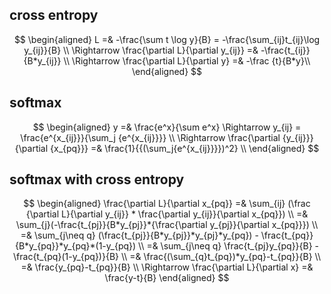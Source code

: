 ## cross entropy

$$
\begin{aligned}
L =& -\frac{\sum t \log y}{B} = -\frac{\sum_{ij}t_{ij}\log y_{ij}}{B} \\
\Rightarrow \frac{\partial L}{\partial y_{ij}} =& -\frac{t_{ij}}{B*y_{ij}} \\
\Rightarrow \frac{\partial L}{\partial y} =& -\frac {t}{B*y}\\
\end{aligned}    
$$

## softmax

$$
\begin{aligned}
y =& \frac{e^x}{\sum e^x} \Rightarrow y_{ij} = \frac{e^{x_{ij}}}{\sum_j {e^{x_{ij}}}} \\
\Rightarrow \frac{\partial {y_{ij}}}{\partial {x_{pq}}} =& \frac{1}{{(\sum_j{e^{x_{ij}}}})^2} \\
\end{aligned}
$$

## softmax with cross entropy

$$
\begin{aligned}
    \frac{\partial L}{\partial x_{pq}} =& \sum_{ij} (\frac {\partial L}{\partial y_{ij}} * \frac{\partial y_{ij}}{\partial x_{pq}}) \\
    =& \sum_{j}(-\frac{t_{pj}}{B*y_{pj}}*{\frac{\partial y_{pj}}{\partial x_{pq}}}) \\
    =& \sum_{j\neq q} (\frac{t_{pj}}{B*y_{pj}}*y_{pj}*y_{pq}) - \frac{t_{pq}}{B*y_{pq}}*y_{pq}*(1-y_{pq}) \\
    =& \sum_{j\neq q} \frac{t_{pj}y_{pq}}{B} - \frac{t_{pq}(1-y_{pq})}{B} \\
    =& \frac{(\sum_{q}t_{pq})*y_{pq}-t_{pq}}{B} \\
    =& \frac{y_{pq}-t_{pq}}{B} \\
    \Rightarrow \frac{\partial L}{\partial x} =& \frac{y-t}{B} 
\end{aligned}
$$